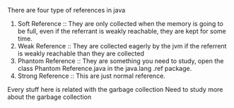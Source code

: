 There are four type of references in java
1. Soft Reference :: They are only collected when the memory is going to be full, even if the referrant is weakly
   reachable, they are kept for some time.
2. Weak Reference :: They are collected eagerly by the jvm if the referrent is weakly reachable than they are collected
3. Phantom Reference :: They are something you need to study, open the class Phantom Reference.java in the java.lang
    .ref package.
4. Strong Reference :: This are just normal reference.


Every stuff here is related with the garbage collection
Need to study more about the garbage collection
